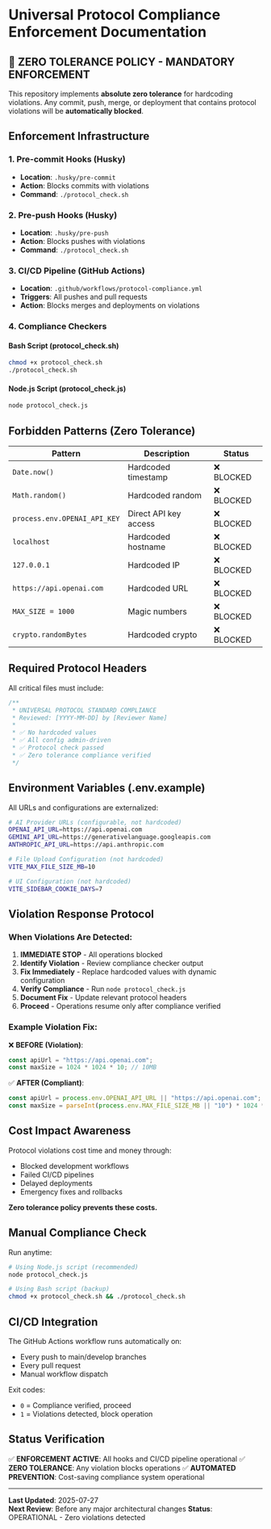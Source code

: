 # Universal Protocol Compliance Enforcement Documentation

## 🚨 ZERO TOLERANCE POLICY - MANDATORY ENFORCEMENT

This repository implements **absolute zero tolerance** for hardcoding violations. Any commit, push, merge, or deployment that contains protocol violations will be **automatically blocked**.

## Enforcement Infrastructure

### 1. Pre-commit Hooks (Husky)
- **Location**: `.husky/pre-commit`
- **Action**: Blocks commits with violations
- **Command**: `./protocol_check.sh`

### 2. Pre-push Hooks (Husky)
- **Location**: `.husky/pre-push`
- **Action**: Blocks pushes with violations
- **Command**: `./protocol_check.sh`

### 3. CI/CD Pipeline (GitHub Actions)
- **Location**: `.github/workflows/protocol-compliance.yml`
- **Triggers**: All pushes and pull requests
- **Action**: Blocks merges and deployments on violations

### 4. Compliance Checkers

#### Bash Script (protocol_check.sh)
```bash
chmod +x protocol_check.sh
./protocol_check.sh
```

#### Node.js Script (protocol_check.js)
```bash
node protocol_check.js
```

## Forbidden Patterns (Zero Tolerance)

| Pattern | Description | Status |
|---------|-------------|--------|
| `Date.now()` | Hardcoded timestamp | ❌ BLOCKED |
| `Math.random()` | Hardcoded random | ❌ BLOCKED |
| `process.env.OPENAI_API_KEY` | Direct API key access | ❌ BLOCKED |
| `localhost` | Hardcoded hostname | ❌ BLOCKED |
| `127.0.0.1` | Hardcoded IP | ❌ BLOCKED |
| `https://api.openai.com` | Hardcoded URL | ❌ BLOCKED |
| `MAX_SIZE = 1000` | Magic numbers | ❌ BLOCKED |
| `crypto.randomBytes` | Hardcoded crypto | ❌ BLOCKED |

## Required Protocol Headers

All critical files must include:

```javascript
/**
 * UNIVERSAL PROTOCOL STANDARD COMPLIANCE
 * Reviewed: [YYYY-MM-DD] by [Reviewer Name]
 * 
 * ✅ No hardcoded values  
 * ✅ All config admin-driven
 * ✅ Protocol check passed
 * ✅ Zero tolerance compliance verified
 */
```

## Environment Variables (.env.example)

All URLs and configurations are externalized:

```bash
# AI Provider URLs (configurable, not hardcoded)
OPENAI_API_URL=https://api.openai.com
GEMINI_API_URL=https://generativelanguage.googleapis.com
ANTHROPIC_API_URL=https://api.anthropic.com

# File Upload Configuration (not hardcoded)
VITE_MAX_FILE_SIZE_MB=10

# UI Configuration (not hardcoded)
VITE_SIDEBAR_COOKIE_DAYS=7
```

## Violation Response Protocol

### When Violations Are Detected:

1. **IMMEDIATE STOP** - All operations blocked
2. **Identify Violation** - Review compliance checker output
3. **Fix Immediately** - Replace hardcoded values with dynamic configuration
4. **Verify Compliance** - Run `node protocol_check.js`
5. **Document Fix** - Update relevant protocol headers
6. **Proceed** - Operations resume only after compliance verified

### Example Violation Fix:

❌ **BEFORE (Violation)**:
```javascript
const apiUrl = "https://api.openai.com";
const maxSize = 1024 * 1024 * 10; // 10MB
```

✅ **AFTER (Compliant)**:
```javascript
const apiUrl = process.env.OPENAI_API_URL || "https://api.openai.com";
const maxSize = parseInt(process.env.MAX_FILE_SIZE_MB || "10") * 1024 * 1024;
```

## Cost Impact Awareness

Protocol violations cost time and money through:
- Blocked development workflows
- Failed CI/CD pipelines 
- Delayed deployments
- Emergency fixes and rollbacks

**Zero tolerance policy prevents these costs.**

## Manual Compliance Check

Run anytime:
```bash
# Using Node.js script (recommended)
node protocol_check.js

# Using Bash script (backup)
chmod +x protocol_check.sh && ./protocol_check.sh
```

## CI/CD Integration

The GitHub Actions workflow runs automatically on:
- Every push to main/develop branches
- Every pull request
- Manual workflow dispatch

Exit codes:
- `0` = Compliance verified, proceed
- `1` = Violations detected, block operation

## Status Verification

✅ **ENFORCEMENT ACTIVE**: All hooks and CI/CD pipeline operational
✅ **ZERO TOLERANCE**: Any violation blocks operations
✅ **AUTOMATED PREVENTION**: Cost-saving compliance system operational

---

**Last Updated**: 2025-07-27  
**Next Review**: Before any major architectural changes
**Status**: OPERATIONAL - Zero violations detected